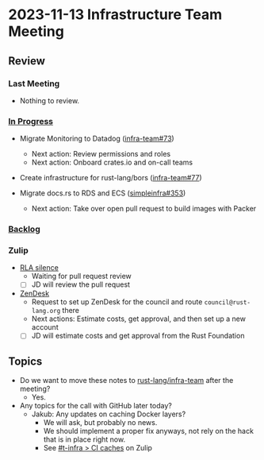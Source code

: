 # 2023-11-13 Infrastructure Team Meeting

## Review

### Last Meeting

- Nothing to review.

### [In Progress](https://github.com/orgs/rust-lang/projects/24/views/1)

- Migrate Monitoring to Datadog ([infra-team#73](https://github.com/rust-lang/infra-team/issues/73))
  - Next action: Review permissions and roles
  - Next action: Onboard crates.io and on-call teams

- Create infrastructure for rust-lang/bors ([infra-team#77](https://github.com/rust-lang/infra-team/issues/77))

- Migrate docs.rs to RDS and ECS ([simpleinfra#353](https://github.com/rust-lang/simpleinfra/issues/353))
  - Next action: Take over open pull request to build images with Packer

### [Backlog](https://github.com/orgs/rust-lang/projects/24/views/1)

### Zulip

- [RLA silence](https://rust-lang.zulipchat.com/#narrow/stream/242791-t-infra/topic/RLA.20Silence)
  - Waiting for pull request review
  - [ ] JD will review the pull request
- [ZenDesk](https://rust-lang.zulipchat.com/#narrow/stream/242791-t-infra/topic/ZenDesk)
  - Request to set up ZenDesk for the council and route `council@rust-lang.org`
    there
  - Next actions: Estimate costs, get approval, and then set up a new account
  - [ ] JD will estimate costs and get approval from the Rust Foundation

## Topics

- Do we want to move these notes to [rust-lang/infra-team](https://github.com/rust-lang/infra-team)
  after the meeting?
  - Yes.
- Any topics for the call with GitHub later today?
  - Jakub: Any updates on caching Docker layers?
    - We will ask, but probably no news.
    - We should implement a proper fix anyways, not rely on the hack that is in
      place right now.
    - See [#t-infra > CI caches](https://rust-lang.zulipchat.com/#narrow/stream/242791-t-infra/topic/CI.20caches)
      on Zulip
